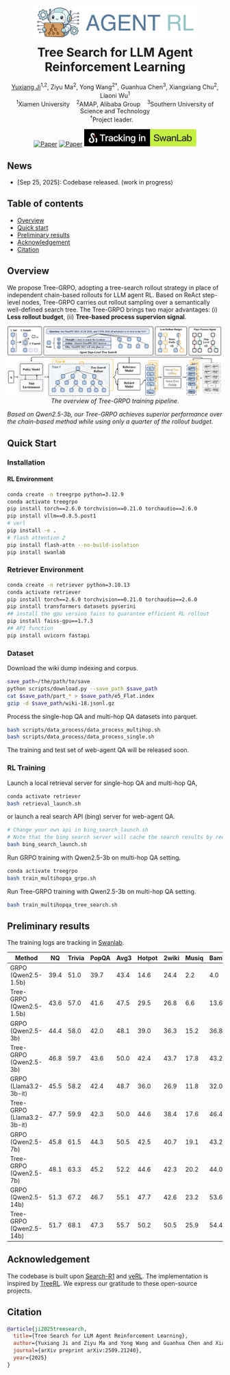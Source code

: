 <div align="center">
  <img src="resources/logo.png" width="380px">
</div>
<h1 align="center" style="margin-top: 10px;">Tree Search for LLM Agent Reinforcement Learning</h1>

<p align="center">
  <a href="https://yuxiang-ji.com/">Yuxiang Ji</a><sup>1,2</sup>,
  Ziyu Ma<sup>2</sup>,
  Yong Wang<sup>2†</sup>,
  Guanhua Chen<sup>3</sup>,
  Xiangxiang Chu<sup>2</sup>,
  Liaoni Wu<sup>1</sup>
  <br>
  <sup>1</sup>Xiamen University &nbsp;&nbsp;
  <sup>2</sup>AMAP, Alibaba Group &nbsp;&nbsp;
  <sup>3</sup>Southern University of Science and Technology
  <br>
  <sup>†</sup>Project leader. &nbsp;&nbsp;&nbsp;
</p>

<div align="center"> 

[![Paper](https://img.shields.io/badge/Paper-arXiv-b5212f.svg?style=flat-square&logo=arxiv)](https://arxiv.org/abs/2509.21240)
[![Paper](https://img.shields.io/badge/Paper-Hugging%20Face-yellow?style=flat-square&logo=huggingface)](https://huggingface.co/papers/2509.21240)
[![](https://raw.githubusercontent.com/SwanHubX/assets/main/badge2.svg)](https://swanlab.cn/@yux1ang/Tree-GRPO/overview)

</div>

## News
- [Sep 25, 2025]: Codebase released. (work in progress)

## Table of contents

- [Overview](#overview)
- [Quick start](#quick-start)
- [Preliminary results](#preliminary-results)
- [Acknowledgement](#acknowledgement)
- [Citation](#citation)


## Overview
We propose Tree-GRPO, adopting a tree-search rollout strategy in place of independent chain-based rollouts for LLM agent RL. Based on ReAct step-level nodes, Tree-GRPO carries out rollout sampling over a semantically well-defined search tree. The Tree-GRPO brings two major advantages: (i) **Less rollout budget**, (ii) **Tree-based process supervion signal**. 

<p align="center">
  <img alt="intro" src="resources/main.jpg" />
  <i>
  The overview of Tree-GRPO training pipeline.
  </i>
</p>

*Based on Qwen2.5-3b, our Tree-GRPO achieves superior performance over the chain-based method while using only a quarter of the rollout budget.*

## Quick Start

### Installation

#### RL Environment
```bash
conda create -n treegrpo python=3.12.9
conda activate treegrpo
pip install torch==2.6.0 torchvision==0.21.0 torchaudio==2.6.0  
pip install vllm==0.8.5.post1
# verl
pip install -e .
# flash attention 2
pip install flash-attn --no-build-isolation
pip install swanlab
```

### Retriever Environment
```bash
conda create -n retriever python=3.10.13
conda activate retriever
pip install torch==2.6.0 torchvision==0.21.0 torchaudio==2.6.0  
pip install transformers datasets pyserini
## install the gpu version faiss to guarantee efficient RL rollout
pip install faiss-gpu==1.7.3
## API function
pip install uvicorn fastapi
```


### Dataset

Download the wiki dump indexing and corpus.
```bash
save_path=/the/path/to/save
python scripts/download.py --save_path $save_path
cat $save_path/part_* > $save_path/e5_Flat.index
gzip -d $save_path/wiki-18.jsonl.gz
```

Process the single-hop QA and multi-hop QA datasets into parquet.
```bash
bash scripts/data_process/data_process_multihop.sh
bash scripts/data_process/data_process_single.sh
```
The training and test set of web-agent QA will be released soon.

### RL Training

Launch a local retrieval server for single-hop QA and multi-hop QA,
```bash
conda activate retriever
bash retrieval_launch.sh
```

or launch a real search API (bing) server for web-agent QA.
```bash
# Change your own api in bing_search_launch.sh
# Note that the bing search server will cache the search results by redis, then stores them permanently as .json periodically and when the server terminates
bash bing_search_launch.sh
```

Run GRPO training with Qwen2.5-3b on multi-hop QA setting.
```bash
conda activate treegrpo
bash train_multihopqa_grpo.sh
```

Run Tree-GRPO training with Qwen2.5-3b on multi-hop QA setting.
```bash
bash train_multihopqa_tree_search.sh
```

## Preliminary results
The training logs are tracking in [Swanlab](https://swanlab.cn/@yux1ang/Tree-GRPO/overview).

| Method                          |  NQ  | Trivia | PopQA | Avg3 | Hotpot | 2wiki | Musiq | Bamb | Avg4 |
|---------------------------------|------|----------|-------|------|----------|-------|---------|-----------|------|
| GRPO (Qwen2.5-1.5b)             | 39.4 |   51.0   | 39.7  | 43.4 |   14.6   |  24.4 |   2.2   |    4.0    | 11.3 |
| Tree-GRPO (Qwen2.5-1.5b)        | 43.6 |   57.0   | 41.6  | 47.5 |   29.5   |  26.8 |   6.6   |    13.6   | 19.1 |
| GRPO (Qwen2.5-3b)               | 44.4 |   58.0   | 42.0  | 48.1 |   39.0   |  36.3 |   15.2  |    36.8   | 31.8 |
| Tree-GRPO (Qwen2.5-3b)          | 46.8 |   59.7   | 43.6  | 50.0 |   42.4   |  43.7 |   17.8  |    43.2   | 36.8 |
| GRPO (Llama3.2-3b-it)              | 45.5 |   58.2   | 42.4  | 48.7 |   36.0   |  26.9 |   11.8  |    32.0   | 26.7 |
| Tree-GRPO (Llama3.2-3b-it)         | 47.7 |   59.9   | 42.3  | 50.0 |   44.6   |  38.4 |   17.6  |    46.4   | 36.8 |
| GRPO (Qwen2.5-7b)               | 45.8 |   61.5   | 44.3  | 50.5 |   42.5   |  40.7 |   19.1  |    43.2   | 36.4 |
| Tree-GRPO (Qwen2.5-7b)          | 48.1 |   63.3   | 45.2  | 52.2 |   44.6   |  42.3 |   20.2  |    44.0   | 37.8 |
| GRPO (Qwen2.5-14b)              | 51.3 |   67.2   | 46.7  | 55.1 |   47.7   |  42.6 |   23.2  |    53.6   | 41.8 |
| Tree-GRPO (Qwen2.5-14b)         | 51.7 |   68.1   | 47.3  | 55.7 |   50.2   |  50.5 |   25.9  |    54.4   | 45.3 |

## Acknowledgement
The codebase is built upon [Search-R1](https://github.com/PeterGriffinJin/Search-R1) and [veRL](https://github.com/volcengine/verl).
The implementation is inspired by [TreeRL](https://github.com/THUDM/TreeRL).
We express our gratitude to these open-source projects.

## Citation
```bibtex
@article{ji2025treesearch,
  title={Tree Search for LLM Agent Reinforcement Learning}, 
  author={Yuxiang Ji and Ziyu Ma and Yong Wang and Guanhua Chen and Xiangxiang Chu and Liaoni Wu},
  journal={arXiv preprint arXiv:2509.21240},
  year={2025}
}
```